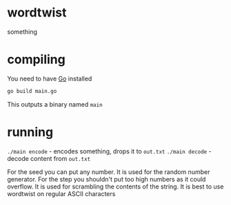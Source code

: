 # wordtwist
something

# compiling
You need to have [Go](https://go.dev) installed
```sh
go build main.go
```
This outputs a binary named `main`

# running
`./main encode` - encodes something, drops it to `out.txt`
`./main decode` - decode content from `out.txt`

For the seed you can put any number. It is used for the random number generator.
For the step you shouldn't put too high numbers as it could overflow. It is used for scrambling the contents of the string.
It is best to use wordtwist on regular ASCII characters
